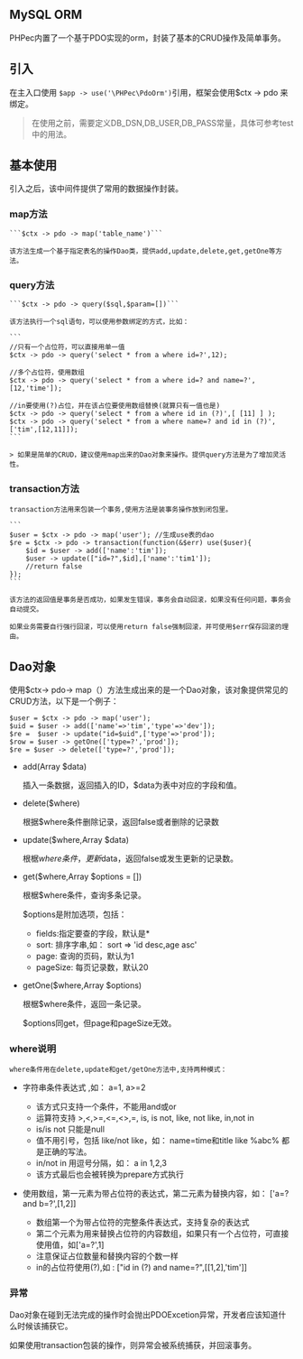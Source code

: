 MySQL ORM
---------

PHPec内置了一个基于PDO实现的orm，封装了基本的CRUD操作及简单事务。

## 引入

在主入口使用 ```$app -> use('\PHPec\PdoOrm')```引用，框架会使用$ctx -> pdo 来绑定。

> 在使用之前，需要定义DB_DSN,DB_USER,DB_PASS常量，具体可参考test中的用法。

## 基本使用

引入之后，该中间件提供了常用的数据操作封装。

### map方法

    ```$ctx -> pdo -> map('table_name')```

    该方法生成一个基于指定表名的操作Dao类，提供add,update,delete,get,getOne等方法。

### query方法

    ```$ctx -> pdo -> query($sql,$param=[])```

    该方法执行一个sql语句，可以使用参数绑定的方式，比如：

    ```
    //只有一个占位符，可以直接用单一值
    $ctx -> pdo -> query('select * from a where id=?',12); 

    //多个占位符，使用数组
    $ctx -> pdo -> query('select * from a where id=? and name=?',[12,'time']);

    //in要使用(?)占位，并在该占位要使用数组替换(就算只有一值也是)
    $ctx -> pdo -> query('select * from a where id in (?)',[ [11] ] );
    $ctx -> pdo -> query('select * from a where name=? and id in (?)',['tim',[12,11]]);
    ```

    > 如果是简单的CRUD，建议使用map出来的Dao对象来操作。提供query方法是为了增加灵活性。

### transaction方法

    transaction方法用来包装一个事务,使用方法是装事务操作放到闭包里。

    ```
    $user = $ctx -> pdo -> map('user'); //生成use表的dao
    $re = $ctx -> pdo -> transaction(function(&$err) use($user){ 
        $id = $user -> add(['name':'tim']);
        $user -> update(["id=?",$id],['name':'tim1']);
        //return false
    });
    ```

    该方法的返回值是事务是否成功，如果发生错误，事务会自动回滚，如果没有任何问题，事务会自动提交。

    如果业务需要自行强行回滚，可以使用return false强制回滚，并可使用$err保存回滚的理由。

## Dao对象

使用$ctx-> pdo-> map（）方法生成出来的是一个Dao对象，该对象提供常见的CRUD方法，以下是一个例子：


```
$user = $ctx -> pdo -> map('user');
$uid = $user -> add(['name'=>'tim','type'=>'dev']);
$re =  $user -> update("id=$uid",['type'=>'prod']);
$row = $user -> getOne(['type=?','prod']);
$re = $user -> delete(['type=?','prod']);
```


- add(Array $data)

    插入一条数据，返回插入的ID，$data为表中对应的字段和值。

- delete($where)

    根据$where条件删除记录，返回false或者删除的记录数

- update($where,Array $data)

    根椐$where条件，更新$data，返回false或发生更新的记录数。

- get($where,Array $options = [])

    根椐$where条件，查询多条记录。

    $options是附加选项，包括：

    + fields:指定要查的字段，默认是*
    + sort: 排序字串,如： sort => 'id desc,age asc'
    + page: 查询的页码，默认为1
    + pageSize:  每页记录数，默认20

- getOne($where,Array $options)
    
    根椐$where条件，返回一条记录。

    $options同get，但page和pageSize无效。


### where说明

    where条件用在delete,update和get/getOne方法中,支持两种模式：

- 字符串条件表达式 ,如： a=1, a>=2

     + 该方式只支持一个条件，不能用and或or
     + 运算符支持 >,<,>=,<=,<>,=, is, is not, like, not like, in,not in
     + is/is not 只能是null 
     + 值不用引号，包括 like/not like，如： name=time和title like %abc% 都是正确的写法。
     + in/not in 用逗号分隔，如： a in 1,2,3
     + 该方式最后也会被转换为prepare方式执行

- 使用数组，第一元素为带占位符的表达式，第二元素为替换内容，如： ['a=? and b=?',[1,2]]

     + 数组第一个为带占位符的完整条件表达式，支持复杂的表达式
     + 第二个元素为用来替换占位符的内容数组，如果只有一个占位符，可直接使用值，如['a=?',1]
     + 注意保证占位数量和替换内容的个数一样
     + in的占位符使用(?),如 : ["id in (?) and name=?",[[1,2],'tim']]


### 异常

Dao对象在碰到无法完成的操作时会抛出PDOExcetion异常，开发者应该知道什么时候该捕获它。

如果使用transaction包装的操作，则异常会被系统捕获，并回滚事务。
